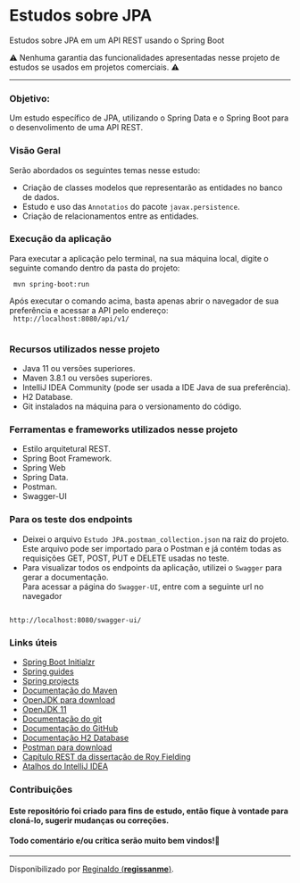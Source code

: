 # Estudos sobre JPA 

Estudos sobre JPA em um API REST usando o Spring Boot

⚠️ Nenhuma garantia das funcionalidades apresentadas nesse projeto de estudos se usados em projetos comerciais. ⚠️

------------

### Objetivo:  
Um estudo específico de JPA, utilizando o Spring Data e o Spring Boot para o desenvolimento de uma API REST.


### Visão Geral
Serão abordados os seguintes temas nesse estudo:
- Criação de classes modelos que representarão as entidades no banco de dados.
- Estudo e uso das `Annotatios` do pacote `javax.persistence`.
- Criação de relacionamentos entre as entidades.

### Execução da aplicação
Para executar a aplicação pelo terminal, na sua máquina local, digite o seguinte comando dentro da pasta do projeto:  

  <code> mvn spring-boot:run </code>

Após executar o comando acima, basta apenas abrir o navegador de sua preferência e acessar a API pelo endereço:  
<code>
http://localhost:8080/api/v1/  
</code>


### Recursos utilizados nesse projeto
- Java 11 ou versões superiores.
- Maven 3.8.1 ou versões superiores.
- IntelliJ IDEA Community (pode ser usada a IDE Java de sua preferência).
- H2 Database.
- Git instalados na máquina para o versionamento do código.

### Ferramentas e frameworks utilizados nesse projeto
- Estilo arquitetural REST.
- Spring Boot Framework.
- Spring Web
- Spring Data.
- Postman.
- Swagger-UI


### Para os teste dos endpoints   

- Deixei o arquivo `Estudo JPA.postman_collection.json` na raiz do projeto.   
Este arquivo pode ser importado para o Postman e já contém todas as requisições GET, POST, PUT e DELETE usadas no teste.
- Para visualizar todos os endpoints da aplicação, utilizei o `Swagger` para gerar a documentação.   
Para acessar a página do `Swagger-UI`, entre com a seguinte url no navegador  
<code>  
http://localhost:8080/swagger-ui/
</code>  

### Links úteis
- [Spring Boot Initialzr](https://start.spring.io/)
- [Spring guides](https://spring.io/guides)
- [Spring projects](https://spring.io/projects)
- [Documentação do Maven](https://maven.apache.org/)
- [OpenJDK para download](https://openjdk.java.net/)
- [OpenJDK 11](https://jdk.java.net/java-se-ri/11)
- [Documentação do git](https://git-scm.com/)
- [Documentação do GitHub](https://docs.github.com/pt)
- [Documentação H2 Database](https://www.h2database.com/html/main.html)
- [Postman para download](https://www.postman.com/downloads/)
- [Capítulo REST da dissertação de Roy Fielding](https://www.ics.uci.edu/~fielding/pubs/dissertation/rest_arch_style.htm)
- [Atalhos do IntelliJ IDEA](https://resources.jetbrains.com/storage/products/intellij-idea/docs/IntelliJIDEA_ReferenceCard.pdf)



### Contribuições
#### Este repositório foi criado para fins de estudo, então fique à vontade para cloná-lo, sugerir mudanças ou correções.
#### Todo comentário e/ou crítica serão muito bem vindos!🤝

------------
Disponibilizado por [Reginaldo (**regissanme**)](https://www.linkedin.com/in/reginaldo-santos-de-medeiros-59517324/).
